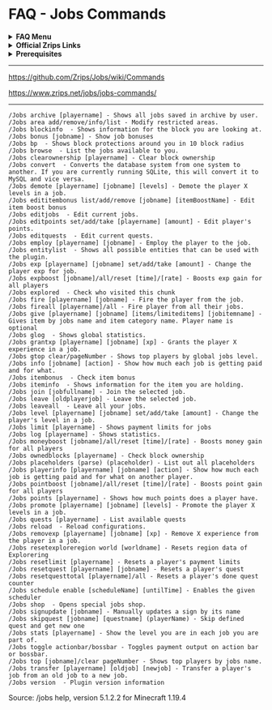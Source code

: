 # FAQ - Jobs Commands

<topMenu>
<details>
    <summary><strong>FAQ Menu</strong></summary>
    <p>
     • <a href="https://github.com/mrfdev/Jobs/tree/main/Resources/FAQ/jobs-api.md">api</a>, 
     • <a href="https://github.com/mrfdev/Jobs/tree/main/Resources/FAQ/jobs-bug-reports.md">bug-reports</a>, 
     • <a href="https://github.com/mrfdev/Jobs/tree/main/Resources/FAQ/jobs-can-i-do-thing-x-per-job.md">can-i-do-thing-x-per-job</a>, 
     • <a href="https://github.com/mrfdev/Jobs/tree/main/Resources/FAQ/jobs-change-bossbar-color.md">hange-bossbar-color</a>, 
     • <a href="https://github.com/mrfdev/Jobs/tree/main/Resources/FAQ/jobs-change-jobs-browse-to-jobs-cmd.md">change-jobs-browse-to-jobs-cmd</a>, 
     • <a href="https://github.com/mrfdev/Jobs/tree/main/Resources/FAQ/jobs-chat-titles.md">chat-titles</a>, 
     • <a href="https://github.com/mrfdev/Jobs/tree/main/Resources/FAQ/jobs-cmilib.md">cmilib</a>, 
     • <a href="https://github.com/mrfdev/Jobs/tree/main/Resources/FAQ/jobs-commands.md">commands</a>, 
     • <a href="https://github.com/mrfdev/Jobs/tree/main/Resources/FAQ/jobs-common-issues.md">common-issues</a>, 
     • <a href="https://github.com/mrfdev/Jobs/tree/main/Resources/FAQ/jobs-customize-gui.md">customize-gui</a>, 
     • <a href="https://github.com/mrfdev/Jobs/tree/main/Resources/FAQ/jobs-does-it-work-on-version-x-of-minecraft.md">does-it-work-on-version-x-of-minecraft</a>, 
     • <a href="https://github.com/mrfdev/Jobs/tree/main/Resources/FAQ/jobs-dynamic-signs.md">dynamic-signs</a>, 
     • <a href="https://github.com/mrfdev/Jobs/tree/main/Resources/FAQ/jobs-economy.md">economy</a>, 
     • <a href="https://github.com/mrfdev/Jobs/tree/main/Resources/FAQ/jobs-examplejob.yml">examplejob</a>, 
     • <a href="https://github.com/mrfdev/Jobs/tree/main/Resources/FAQ/jobs-files-explained.md">files-explained</a>, 
     • <a href="https://github.com/mrfdev/Jobs/tree/main/Resources/FAQ/jobs-give-or-edit-jobs-points.md">give-or-edit-jobs-points</a>, 
     • <a href="https://github.com/mrfdev/Jobs/tree/main/Resources/FAQ/jobs-improve-getting-help.md">improve-getting-help</a>, 
     • <a href="https://github.com/mrfdev/Jobs/tree/main/Resources/FAQ/jobs-jar-files.md">jar-files</a>, 
     • <a href="https://github.com/mrfdev/Jobs/tree/main/Resources/FAQ/jobs-legacy-items.md">legacy-items</a>, 
     • <a href="https://github.com/mrfdev/Jobs/tree/main/Resources/FAQ/jobs-max-jobs.md">max-jobs</a>, 
     • <a href="https://github.com/mrfdev/Jobs/tree/main/Resources/FAQ/jobs-more-jobs-than-others.md">more-jobs-than-others</a>, 
     • <a href="https://github.com/mrfdev/Jobs/tree/main/Resources/FAQ/jobs-official-sites.md">official-sites</a>, 
     • <a href="https://github.com/mrfdev/Jobs/tree/main/Resources/FAQ/jobs-permissions.md">permissions</a>, 
     • <a href="https://github.com/mrfdev/Jobs/tree/main/Resources/FAQ/jobs-placeholders.md">placeholders</a>, 
     • <a href="https://github.com/mrfdev/Jobs/tree/main/Resources/FAQ/jobs-plugin-causes-lag-timings-report.md">plugin-causes-lag-timings-report</a>, 
     • <a href="https://github.com/mrfdev/Jobs/tree/main/Resources/FAQ/jobs-plugin-does-not-start.md">plugin-does-not-start</a>, 
     • <a href="https://github.com/mrfdev/Jobs/tree/main/Resources/FAQ/jobs-points-explained.md">points-explained</a>, 
     • <a href="https://github.com/mrfdev/Jobs/tree/main/Resources/FAQ/jobs-quests.md">quests</a>, 
     • <a href="https://github.com/mrfdev/Jobs/tree/main/Resources/FAQ/jobs-running.md">running</a>, 
     • <a href="https://github.com/mrfdev/Jobs/tree/main/Resources/FAQ/jobs-source-code.md">source-code</a>, 
     • <a href="https://github.com/mrfdev/Jobs/tree/main/Resources/FAQ/jobs-sqlite-database-is-locked.md">sqlite-database-is-locked</a>, 
     • <a href="https://github.com/mrfdev/Jobs/tree/main/Resources/FAQ/jobs-stop-giving-money-exp-points.md">stop-giving-money-exp-points</a>, 
     • <a href="https://github.com/mrfdev/Jobs/tree/main/Resources/FAQ/jobs-stop-paying-in-creative-mode.md">stop-paying-in-creative-mode</a>,
     • <a href="https://github.com/mrfdev/Jobs/tree/main/Resources/FAQ/jobs-stop-registring-furnaces.md">stop-registring-furnaces</a>,
     • <a href="https://github.com/mrfdev/Jobs/tree/main/Resources/FAQ/jobs-translations.md">translations</a>.
    </p>
</details>

<details>
    <summary><strong>Official Zrips Links</strong></summary>
    <ul>
        <li><a href="https://zrips.net/">Zrips Website</a>
         <pre>https://www.zrips.net/<br>The official website, wiki/documentation/information</pre></li>
        <li><a href="https://discord.gg/dDMamN4">Zrips Discord</a>
         <pre>https://discord.gg/dDMamN4<br>The official Discord community server with member-driven support</pre></li>
        <li><a href="https://github.com/Zrips/">Zrips Github</a>
         <pre>https://github.com/Zrips<br>The place for bug reports and feature suggestions</pre></li>
    </ul>
</details>

<details>
    <summary><strong>Prerequisites</strong></summary>
    <ul>
        <li><a href="https://www.spigotmc.org/resources/4216/">Download Jobs-Reborn</a> (free plugin)
         <pre>https://www.spigotmc.org/resources/4216/<br>Get the CMI plugin if you haven't already, and then Install it on all your servers</pre></li>
        <li><a href="https://www.spigotmc.org/resources/87610/">Also Download CMILib</a> (free library) (<a href="https://github.com/mrfdev/Jobs/tree/main/Resources/FAQ/jobs-cmilib.md">more info</a>)
         <pre>https://www.spigotmc.org/resources/87610/<br>All Zrips plugins require the CMILib .jar file. Get it and also put it on all your servers.</pre></li>
        <li>All my FAQ pages have been written for Spigot / Paper 1.19.x and Jobs-Reborn 5.1.1.2 or newer.</li>
        <li>The mrfdev github page is not an official resource, we're building up our knowledge base as a courtesy.</li>
        <li>I am an admin on the Zrips Discord, this does not mean what I share on here is official.</li>
    </ul>
</details>
</topMenu>

---

<https://github.com/Zrips/Jobs/wiki/Commands>

<https://www.zrips.net/jobs/jobs-commands/>

---

```
/Jobs archive [playername] - Shows all jobs saved in archive by user.
/Jobs area add/remove/info/list - Modify restricted areas.
/Jobs blockinfo  - Shows information for the block you are looking at.
/Jobs bonus [jobname] - Show job bonuses
/Jobs bp  - Shows block protections around you in 10 block radius
/Jobs browse  - List the jobs available to you.
/Jobs clearownership [playername] - Clear block ownership
/Jobs convert  - Converts the database system from one system to another. If you are currently running SQLite, this will convert it to MySQL and vice versa.
/Jobs demote [playername] [jobname] [levels] - Demote the player X levels in a job.
/Jobs edititembonus list/add/remove [jobname] [itemBoostName] - Edit item boost bonus
/Jobs editjobs  - Edit current jobs.
/Jobs editpoints set/add/take [playername] [amount] - Edit player's points.
/Jobs editquests  - Edit current quests.
/Jobs employ [playername] [jobname] - Employ the player to the job.
/Jobs entitylist  - Shows all possible entities that can be used with the plugin.
/Jobs exp [playername] [jobname] set/add/take [amount] - Change the player exp for job.
/Jobs expboost [jobname]/all/reset [time]/[rate] - Boosts exp gain for all players
/Jobs explored  - Check who visited this chunk
/Jobs fire [playername] [jobname] - Fire the player from the job.
/Jobs fireall [playername]/all - Fire player from all their jobs.
/Jobs give [playername] [jobname] [items/limiteditems] [jobitemname] - Gives item by jobs name and item category name. Player name is optional
/Jobs glog  - Shows global statistics.
/Jobs grantxp [playername] [jobname] [xp] - Grants the player X experience in a job.
/Jobs gtop clear/pageNumber - Shows top players by global jobs level.
/Jobs info [jobname] [action] - Show how much each job is getting paid and for what.
/Jobs itembonus  - Check item bonus
/Jobs iteminfo  - Shows information for the item you are holding.
/Jobs join [jobfullname] - Join the selected job.
/Jobs leave [oldplayerjob] - Leave the selected job.
/Jobs leaveall  - Leave all your jobs.
/Jobs level [playername] [jobname] set/add/take [amount] - Change the player's level in a job.
/Jobs limit [playername] - Shows payment limits for jobs
/Jobs log [playername] - Shows statistics.
/Jobs moneyboost [jobname]/all/reset [time]/[rate] - Boosts money gain for all players
/Jobs ownedblocks [playername] - Check block ownership
/Jobs placeholders (parse) (placeholder) - List out all placeholders
/Jobs playerinfo [playername] [jobname] [action] - Show how much each job is getting paid and for what on another player.
/Jobs pointboost [jobname]/all/reset [time]/[rate] - Boosts point gain for all players
/Jobs points [playername] - Shows how much points does a player have.
/Jobs promote [playername] [jobname] [levels] - Promote the player X levels in a job.
/Jobs quests [playername] - List available quests
/Jobs reload  - Reload configurations.
/Jobs removexp [playername] [jobname] [xp] - Remove X experience from the player in a job.
/Jobs resetexploreregion world [worldname] - Resets region data of Explorering
/Jobs resetlimit [playername] - Resets a player's payment limits
/Jobs resetquest [playername] [jobname] - Resets a player's quest
/Jobs resetquesttotal [playername]/all - Resets a player's done quest counter
/Jobs schedule enable [scheduleName] [untilTime] - Enables the given scheduler
/Jobs shop  - Opens special jobs shop.
/Jobs signupdate [jobname] - Manually updates a sign by its name
/Jobs skipquest [jobname] [questname] (playerName) - Skip defined quest and get new one
/Jobs stats [playername] - Show the level you are in each job you are part of.
/Jobs toggle actionbar/bossbar - Toggles payment output on action bar or bossbar.
/Jobs top [jobname]/clear pageNumber - Shows top players by jobs name.
/Jobs transfer [playername] [oldjob] [newjob] - Transfer a player's job from an old job to a new job.
/Jobs version  - Plugin version information
```
Source: /jobs help, version 5.1.2.2 for Minecraft 1.19.4
